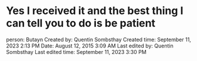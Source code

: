 # Yes I received it and the best thing I can tell you to do is be patient

person: Butayn
Created by: Quentin Sombsthay
Created time: September 11, 2023 2:13 PM
Date: August 12, 2015 3:09 AM
Last edited by: Quentin Sombsthay
Last edited time: September 11, 2023 3:30 PM